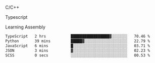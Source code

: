 <p>C/C++</p>
<p> Typescript</p>
<p>Learning Assembly</p>

<!--START_SECTION:waka-->

```txt
TypeScript   2 hrs           █████████████████▓░░░░░░░   70.46 %
Python       39 mins         █████▓░░░░░░░░░░░░░░░░░░░   22.79 %
JavaScript   6 mins          █░░░░░░░░░░░░░░░░░░░░░░░░   03.71 %
JSON         3 mins          ▓░░░░░░░░░░░░░░░░░░░░░░░░   02.23 %
SCSS         0 secs          ░░░░░░░░░░░░░░░░░░░░░░░░░   00.53 %
```

<!--END_SECTION:waka-->
